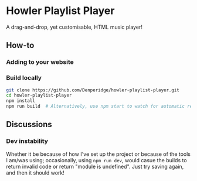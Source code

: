 # Howler Playlist Player
A drag-and-drop, yet customisable, HTML music player!

## How-to
### Adding to your website




### Build locally
```bash
git clone https://github.com/Denperidge/howler-playlist-player.git
cd howler-playlist-player
npm install
npm run build  # Alternatively, use npm start to watch for automatic rebuild
```


## Discussions
### Dev instability
Whether it be because of how I've set up the project or because of the tools I am/was using; occasionally, using `npm run dev`, would casue the builds to return invalid code or return "module is undefined". Just try saving again, and then it should work!
